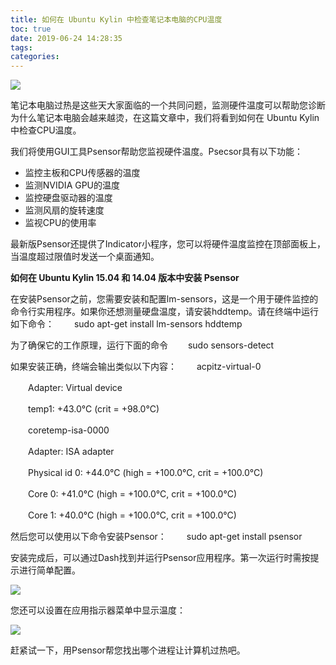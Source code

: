 ```yaml
---
title: 如何在 Ubuntu Kylin 中检查笔记本电脑的CPU温度
toc: true
date: 2019-06-24 14:28:35
tags:
categories:
---
```



![](https://www.ubuntukylin.com/upload/images/tempreture0.png)

笔记本电脑过热是这些天大家面临的一个共同问题，监测硬件温度可以帮助您诊断为什么笔记本电脑会越来越烫，在这篇文章中，我们将看到如何在 Ubuntu Kylin 中检查CPU温度。

我们将使用GUI工具Psensor帮助您监视硬件温度。Psecsor具有以下功能：

 * 监控主板和CPU传感器的温度
 * 监测NVIDIA GPU的温度
 * 监控硬盘驱动器的温度
 * 监测风扇的旋转速度
 * 监视CPU的使用率

最新版Psensor还提供了Indicator小程序，您可以将硬件温度监控在顶部面板上，当温度超过限值时发送一个桌面通知。

**如何在 Ubuntu Kylin 15.04 和 14.04 版本中安装 Psensor**

在安装Psensor之前，您需要安装和配置lm-sensors，这是一个用于硬件监控的命令行实用程序。如果你还想测量硬盘温度，请安装hddtemp。请在终端中运行如下命令：
　　sudo apt-get install lm-sensors hddtemp

为了确保它的工作原理，运行下面的命令
　　sudo sensors-detect

如果安装正确，终端会输出类似以下内容：
　　acpitz-virtual-0

　　Adapter: Virtual device

　　temp1: +43.0°C (crit = +98.0°C)

　　coretemp-isa-0000　

　　Adapter: ISA adapter

　　Physical id 0: +44.0°C (high = +100.0°C, crit = +100.0°C)

　　Core 0: +41.0°C (high = +100.0°C, crit = +100.0°C)

　　Core 1: +40.0°C (high = +100.0°C, crit = +100.0°C)

然后您可以使用以下命令安装Psensor：
　　sudo apt-get install psensor

安装完成后，可以通过Dash找到并运行Psensor应用程序。第一次运行时需按提示进行简单配置。

![](https://www.ubuntukylin.com/upload/images/tempreture1.png)

您还可以设置在应用指示器菜单中显示温度：

![](https://www.ubuntukylin.com/upload/images/tempreture2.png)

赶紧试一下，用Psensor帮您找出哪个进程让计算机过热吧。
